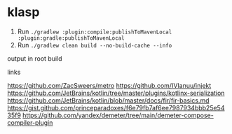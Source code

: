 # klasp

1. Run `./gradlew :plugin:compile:publishToMavenLocal :plugin:gradle:publishToMavenLocal`
2. Run `./gradlew clean build --no-build-cache --info`

output in root build

links

https://github.com/ZacSweers/metro
https://github.com/IVIanuu/injekt
https://github.com/JetBrains/kotlin/tree/master/plugins/kotlinx-serialization
https://github.com/JetBrains/kotlin/blob/master/docs/fir/fir-basics.md
https://gist.github.com/princeparadoxes/f6e79fb7af6ee7987934bbb25e5435f9
https://github.com/yandex/demeter/tree/main/demeter-compose-compiler-plugin